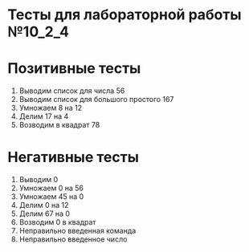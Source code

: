 # Тесты для лабораторной работы №10_2_4

# Позитивные тесты

1. Выводим список для числа 56
2. Выводим список для большого простого 167
3. Умножаем 8 на 12
4. Делим 17 на 4
5. Возводим в квадрат 78

# Негативные тесты

1. Выводим 0
2. Умножаем 0 на 56
3. Умножаем 45 на 0
4. Делим 0 на 12
5. Делим 67 на 0
6. Возводим 0 в квадрат
7. Неправильно введенная команда
8. Неправильно введенное число